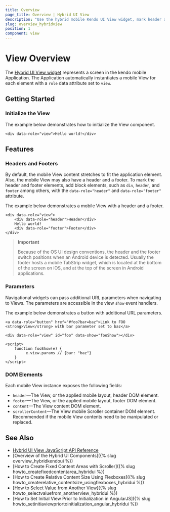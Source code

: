 ```yaml
---
title: Overview
page_title: Overview | Hybrid UI View
description: "Use the hybrid mobile Kendo UI View widget, mark header and footer elements, and view parameters of navigational widgets and DOM elements."
slug: overview_hybridview
position: 1
component: view
---
```


# View Overview

The [Hybrid UI View widget](https://demos.telerik.com/kendo-ui/m/index#mobile-view/index) represents a screen in the kendo mobile Application. The Application automatically instantiates a mobile View for each element with a `role` data attribute set to `view`.

## Getting Started

### Initialize the View

The example below demonstrates how to initialize the View component.



    <div data-role="view">Hello world!</div>

## Features

### Headers and Footers

By default, the mobile View content stretches to fit the application element. Also, the mobile View may also have a header and a footer. To mark the header and footer elements, add block elements, such as `div`, `header`, and `footer` among others, with the `data-role="header"` and `data-role="footer"` attribute.

The example below demonstrates a mobile View with a header and a footer.



    <div data-role="view">
        <div data-role="header">Header</div>
        Hello world!
        <div data-role="footer">Footer</div>
    </div>

> **Important**
>
> Because of the OS UI design conventions, the header and the footer switch positions when an Android device is detected. Usually the footer hosts a mobile TabStrip widget, which is located at the bottom of the screen on iOS, and at the top of the screen in Android applications.

### Parameters

Navigational widgets can pass additional URL parameters when navigating to Views. The parameters are accessible in the  view `show` event handlers.

The example below demonstrates a button with additional URL parameters.



    <a data-role="button" href="#foo?bar=baz">Link to FOO <strong>View</strong> with bar parameter set to baz</a>

    <div data-role="view" id="foo" data-show="fooShow"></div>

    <script>
        function fooShow(e) {
             e.view.params // {bar: "baz"}
        }
    </script>

### DOM Elements

Each mobile View instance exposes the following fields:

* `header`&mdash;The View, or the applied mobile layout, header DOM element.
* `footer`&mdash;The View, or the applied mobile layout, footer DOM element.
* `content`&mdash;The View content DOM element.
* `scrollerContent`&mdash;The View mobile Scroller container DOM element. Recommended if the mobile View contents need to be manipulated or replaced.

## See Also

* [Hybrid UI View JavaScript API Reference](/api/javascript/mobile/ui/view)
* [Overview of the Hybrid UI Components]({% slug overview_hybridkendoui %})
* [How to Create Fixed Content Areas with Scroller]({% slug howto_createfixedcontentarea_hybridui %})
* [How to Create Relative Content Size Using Flexboxes]({% slug howto_createrelative_contentsize_usingflexboxes_hybridui %})
* [How to Select Value from Another View]({% slug howto_selectvaluefrom_anotherview_hybridui %})
* [How to Set Initial View Prior to Initialization in AngularJS]({% slug howto_setinitiaviewpriortoinitialization_angular_hybridui %})
